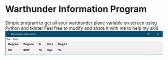 # Warthunder Information Program
Simple program to get all your warthunder plane variable on screen using Python and tkinter
Feel free to modify and share it with me to help my skill
![alt text](https://github.com/quangcaol/WarthunderInformation/blob/main/Warthunder/UI.png)



